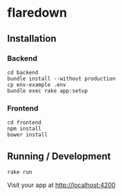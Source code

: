 # flaredown


## Installation

### Backend

    cd backend
    bundle install --without production
    cp env-example .env
    bundle exec rake app:setup

### Frontend

    cd frontend
    npm install
    bower install

## Running / Development

    rake run

Visit your app at [http://localhost:4200](http://localhost:4200)

